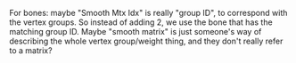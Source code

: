 For bones: maybe "Smooth Mtx Idx" is really "group ID", to correspond with the vertex groups. So instead of adding 2, we use the bone that has the matching group ID.
Maybe "smooth matrix" is just someone's way of describing the whole vertex group/weight thing, and they don't really refer to a matrix?
